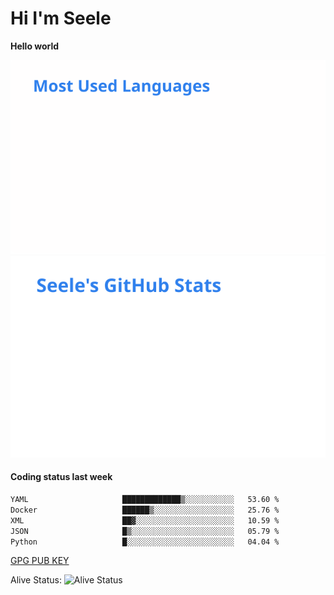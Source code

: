 <h1>Hi I'm Seele</h1>

<b>Hello world</b>

<img src='/assets/top-langs.svg' alt="Seele's github langs"> <img src='/assets/stats.svg' alt="Seele's github stats" >

<h4>Coding status last week </h4>

<!--START_SECTION:waka-->

```txt
YAML                     █████████████▒░░░░░░░░░░░   53.60 %
Docker                   ██████▒░░░░░░░░░░░░░░░░░░   25.76 %
XML                      ██▓░░░░░░░░░░░░░░░░░░░░░░   10.59 %
JSON                     █▒░░░░░░░░░░░░░░░░░░░░░░░   05.79 %
Python                   █░░░░░░░░░░░░░░░░░░░░░░░░   04.04 %
```

<!--END_SECTION:waka-->

[GPG PUB KEY](https://keys.openpgp.org/vks/v1/by-fingerprint/3FCE91BF5B9666B55B67213C4C57B7824A5B6680)

Alive Status: ![Alive Status](https://hc.dvd.moe/b/2/8b44cecc-1f43-4449-9b4b-9c7fd754673c.svg)
